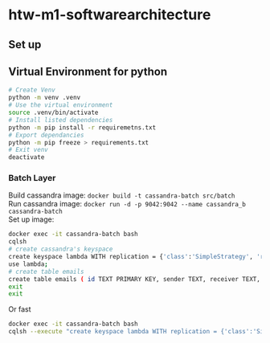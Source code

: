 # htw-m1-softwarearchitecture

## Set up
## Virtual Environment for python
```bash
# Create Venv 
python -m venv .venv
# Use the virtual environment
source .venv/bin/activate
# Install listed dependencies
python -m pip install -r requiremetns.txt
# Export dependancies
python -m pip freeze > requirements.txt
# Exit venv
deactivate
```

### Batch Layer
Build cassandra image: `docker build -t cassandra-batch src/batch`  
Run cassandra image: `docker run -d -p 9042:9042 --name cassandra_b cassandra-batch`  
Set up image: 
```bash
docker exec -it cassandra-batch bash
cqlsh
# create cassandra's keyspace
create keyspace lambda WITH replication = {'class':'SimpleStrategy', 'replication_factor' : 3};
use lambda;
# create table emails
create table emails ( id TEXT PRIMARY KEY, sender TEXT, receiver TEXT, timestamp TIMESTAMP, subject TEXT, body TEXT);
exit
exit
```
Or fast
```bash
docker exec -it cassandra-batch bash
cqlsh --execute "create keyspace lambda WITH replication = {'class':'SimpleStrategy', 'replication_factor' : 3}; use lambda; create table emails ( id TEXT PRIMARY KEY, sender TEXT, receiver TEXT, timestamp TIMESTAMP, subject TEXT, body TEXT);"
```
